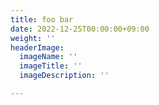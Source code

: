 ```yaml
---
title: foo bar
date: 2022-12-25T00:00:00+09:00
weight: ''
headerImage:
  imageName: ''
  imageTitle: ''
  imageDescription: ''

---
```

